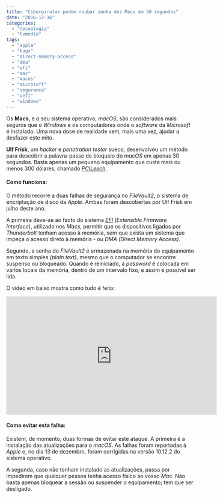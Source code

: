 ```yaml
---
title: "Ciberpiratas podem roubar senha dos Macs em 30 segundos"
date: "2016-12-16"
categories: 
  - "tecnologia"
  - "tvmedia"
tags: 
  - "apple"
  - "bugs"
  - "direct-memory-access"
  - "dma"
  - "efi"
  - "mac"
  - "macos"
  - "microsoft"
  - "seguranca"
  - "uefi"
  - "windows"
---
```


Os **Macs**, e o seu sistema operativo, _macOS_, são considerados mais seguros que o _Windows_ e os computadores onde o _software_ da _Microsoft_ é instalado. Uma nova dose de realidade vem, mais uma vez, ajudar a desfazer este mito.

**Ulf Frisk**, um _hacker_ e _penetration tester_ sueco, desenvolveu um método para descobrir a palavra-passe de bloqueio do _macOS_ em apenas 30 segundos. Basta apenas um pequeno equipamento que custa mais ou menos 300 dólares, chamado [_PCILeech_](https://github.com/ufrisk/pcileech).

#### Como funciona:

O método recorre a duas falhas de segurança no _FileVault2_, o sistema de encriptação de disco da _Apple_. Ambas foram descobertas por Ulf Frisk em julho deste ano.

A primeira deve-se ao facto do sistema _[EFI](https://pt.wikipedia.org/wiki/EFI)_ (_Extensible Firmware Interface_), utilizado nos _Macs,_ permitir que os dispositivos ligados por _Thunderbolt_ tenham acesso à memória, sem que exista um sistema que impeça o acesso direto à memória - ou _DMA (Direct Memory Access)_.

Segundo, a senha do _FileVault2_ é armazenada na memória do equipamento em texto simples _(plain text)_, mesmo que o computador se encontre suspenso ou bloqueado. Quando é reiniciado, a _password_ é colocada em vários locais da memória, dentro de um intervalo fixo, e assim é possível ser lida.

O vídeo em baixo mostra como tudo é feito:

<iframe src="https://www.youtube.com/embed/n_3eIFMR46Y" width="560" height="315" frameborder="0" allowfullscreen="allowfullscreen"></iframe>

#### Como evitar esta falha:

Existem, de momento, duas formas de evitar este ataque. A primeira é a instalação das atualizações para o _macOS_. As falhas foram reportadas à _Apple_ e, no dia 13 de dezembro, foram corrigidas na versão 10.12.2 do sistema operativo.

A segunda, caso não tenham instalado as atualizações, passa por impedirem que qualquer pessoa tenha acesso físico ao vosso _Mac_. Não basta apenas bloquear a sessão ou suspender o equipamento; tem que ser desligado.
